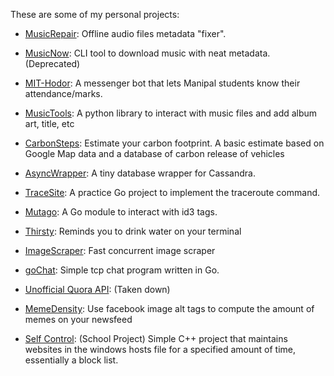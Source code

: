These are some of my personal projects:

- [MusicRepair](https://github.com/kalbhor/MusicRepair): Offline audio files metadata "fixer".

- [MusicNow](https://github.com/kalbhor/musicnow): CLI tool to download music with neat metadata. (Deprecated)

- [MIT-Hodor](https://www.youtube.com/watch?v=cEfJ643MMS0): A messenger bot that lets Manipal students know their attendance/marks. 

- [MusicTools](https://github.com/kalbhor/MusicTools/): A python library to interact with music files and add album art, title, etc 

- [CarbonSteps](https://github.com/kalbhor/carbonsteps):  Estimate your carbon footprint. A basic estimate based on Google Map data and a database of carbon release of vehicles

- [AsyncWrapper](https://medium.com/1mgofficial/implementing-asynchronous-wrapper-for-cassandra-driver-c2c1d7933f92): A tiny database wrapper for Cassandra.

- [TraceSite](https://github.com/kalbhor/tracesite): A practice Go project to implement the traceroute command.

- [Mutago](https://github.com/kalbhor/mutago): A Go module to interact with id3 tags.

- [Thirsty](https://github.com/kalbhor/thirsty): Reminds you to drink water on your terminal

- [ImageScraper](https://github.com/kalbhor/image-scraper): Fast concurrent image scraper

- [goChat](https://github.com/kalbhor/gochat): Simple tcp chat program written in Go.

- [Unofficial Quora API](https://github.com/kalbhor/unofficial-quora-api): (Taken down)

- [MemeDensity](https://github.com/kalbhor/meme-density): Use facebook image alt tags to compute the amount of memes on your newsfeed

- [Self Control](https://github.com/kalbhor/CBSE-Project): (School Project) Simple C++ project that maintains websites in the windows hosts file for a specified amount of time, essentially a block list.



